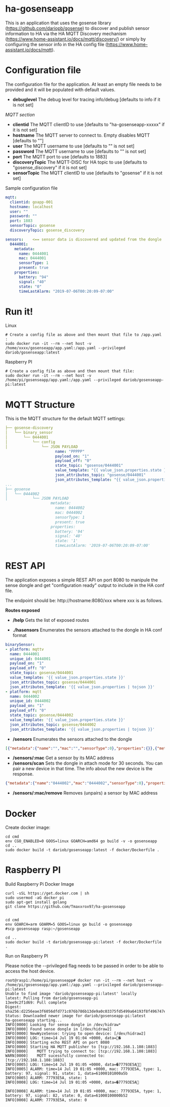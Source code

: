 # ha-gosenseapp
This is an application that uses the gosense library (https://github.com/dariopb/gosense) to discover and publish sensor information to HA via the HA MQTT Discovery mechanism (https://www.home-assistant.io/docs/mqtt/discovery/) or simply by configuring the sensor info in the HA config file (https://www.home-assistant.io/docs/mqtt).

# Configuration file

The configuration file for the application. At least an empty file needs to be provided and it will be populated with default values.

* **debuglevel**          The debug level for tracing info/debug [defaults to info if it is not set]

*MQTT section*

* **clientid**          The MQTT clientID to use [defaults to "ha-gosenseapp-xxxxx" if it is not set]
* **hostname**          The MQTT server to connect to. Empty disables MQTT [defaults to ""]
* **user**              The MQTT username to use [defaults to "" is not set]
* **password**          The MQTT username to use [defaults to "" is not set]
* **port**              The MQTT port to use [defaults to 1883]
* **discoveryTopic**    The MQTT-DISC for HA topic to use [defaults to "gosense_discovery" if it is not set]
* **sensorTopic**    The MQTT clientID to use [defaults to "gosense" if it is not set]

Sample configuration file

```yaml
mqtt:
  clientid: goapp-001
  hostname: localhost
  user: ""
  password: ""
  port: 1883
  sensorTopic: gosense
  discoveryTopic: gosense_discovery

sensors:    <== sensor data is discovered and updated from the dongle
  0444001:
    metadata:
      name: 0444001
      mac: 0444001
      sensorType: 1
      present: true
    properties:
      battery: "94"
      signal: "40"
      state: "0"
      timeLastAlarm: "2019-07-06T00:20:09-07:00"
```

# Run it!

Linux 

````
# Create a config file as above and then mount that file to /app.yaml :
sudo docker run -it --rm --net host -v /home/xxxx/gosenseapp/app.yaml:/app.yaml --privileged dariob/gosenseapp:latest
````

Raspberry PI 

````
# Create a config file as above and then mount that file:
sudo docker run -it --rm --net host -v /home/pi/gosenseapp/app.yaml:/app.yaml --privileged dariob/gosenseapp-pi:latest
````


# MQTT Structure
This is the MQTT structure for the default MQTT settings:

````yaml
├── gosense-discovery
│   └── binary_sensor
│       └── 0444001
│           └── config
│               └── JSON PAYLOAD
                      name: "PPPPP"
                      payload_on: "1"
                      payload_off: "0"
                      state_topic: "gosense/0444001"
                      value_template: "{{ value_json.properties.state }}"
                      json_attributes_topic: "gosense/0444001"
                      json_attributes_template: "{{ value_json.properties | tojson }}"
...
├── gosense
│   └── 0444002
│           └── JSON PAYLOAD
                    metadata:
                      name: 0444002
                      mac: 0444002
                      sensorType: 1
                      present: true
                    properties:
                      battery: '94'
                      signal: '40'
                      state: '1'
                      timeLastAlarm: '2019-07-06T00:20:09-07:00'

````

# REST API
The application exposes a simple REST API on port 8080 to manipule the sense dongle and get "configuration ready" output to include in the HA conf file.

The endpoint should be: http://hostname:8080/xxx where xxx is as follows.

**Routes exposed**


* **/help**    Gets the list of exposed routes

* **./hasensors**    Enumerates the sensors attached to the dongle in HA conf format
````yaml
binarySensor:
- platform: mqttv
  name: 0444001
  unique_id: 0444001
  payload_on: "1"
  payload_off: "0"
  state_topic: gosense/0444001
  value_template: '{{ value_json.properties.state }}'
  json_attributes_topic: gosense/0444001
  json_attributes_template: '{{ value_json.properties | tojson }}'
- platform: mqtt
  name: 0444002
  unique_id: 0444002
  payload_on: "1"
  payload_off: "0"
  state_topic: gosense/0444002
  value_template: '{{ value_json.properties.state }}'
  json_attributes_topic: gosense/0444002
  json_attributes_template: '{{ value_json.properties | tojson }}'
````

* **/sensors**    Enumerates the sensors attached to the dongle
````json
[{"metadata":{"name":"","mac":"","sensorType":0},"properties":{}},{"metadata":{"name":"0444001","mac":"0444001","sensorType":1},"properties":{"battery":"96","signal":"41","state":"0","timeLastAlarm":"2019-07-13T15:39:52-07:00"}},{"metadata":{"name":"0444002","mac":"0444002","sensorType":2},"properties":{"battery":"0","signal":"1","state":"5","timeLastAlarm":"2019-07-13T16:03:08-07:00"}}]
````
* **/sensors/:mac**    Get a sensor by its MAC address
* **/sensors/scan**    Sets the dongle in attach mode for 30 seconds. You can pair a new device in that time. The info about the new device is the response.
````json
{"metadata":{"name":"0444002","mac":"0444002","sensorType":0},"properties":{}}
````
* **/sensors/:mac/remove**    Removes (unpairs) a sensor by MAC address



# Docker

Create docker image:

````
cd cmd
env CGO_ENABLED=0 GOOS=linux GOARCH=amd64 go build -v -o gosenseapp
cd ..
sudo docker build -t dariob/gosenseapp:latest -f docker/Dockerfile .
````

# Raspberry PI 

Build Raspberry Pi Docker Image
````
curl -sSL https://get.docker.com | sh
sudo usermod -aG docker pi
sudo apt-get install golang
git clone https://github.com/Tmaxxrox97/ha-gosenseapp


cd cmd
env GOARCH=arm GOARM=5 GOOS=linux go build -o gosenseapp
#scp gosenseapp rasp:~/gosenseapp

cd ..
sudo docker build -t dariob/gosenseapp-pi:latest -f docker/Dockerfile .

````
Run on Raspberry PI

Please notice the --privileged flag needs to be passed in order to be able to access the host device.
````
root@rasp1:/home/pi/gosenseapp# docker run -it --rm --net host -v /home/pi/gosenseapp/app.yaml:/app.yaml --privileged dariob/gosenseapp-pi:latest
Unable to find image 'dariob/gosenseapp-pi:latest' locally
latest: Pulling from dariob/gosenseapp-pi
13ee9c2f1d69: Pull complete 
Digest: sha256:d2256eae3f6056dfd771c076b786b13de9a0c03375fd5499a64193f8f496747e
Status: Downloaded newer image for dariob/gosenseapp-pi:latest
ha-gosenseapp starting...
INFO[0000] Looking for sense dongle in /dev/hidraw*     
INFO[0000] Found sense dongle in [/dev/hidraw2]         
INFO[0000] NewWyzeSense: trying to open device: [/dev/hidraw2] 
INFO[0000] LOG: time=14 Jul 19 01:04 +0000, data=�     
INFO[0000] Starting echo REST API on port 8080          
INFO[0000] Starting HA MQTT publisher to [tcp://192.168.1.108:1883] 
INFO[0000]    MQTT trying to connect to: [tcp://192.168.1.108:1883] 
WARN[0000]    MQTT sucessfully connected to: [tcp://192.168.1.108:1883] 
INFO[0005] LOG: time=14 Jul 19 01:05 +0000, data=�77793E5A 
INFO[0005] ALARM: time=14 Jul 19 01:05 +0000, mac: 77793E5A, type: 1, battery: 97, signal: 91, state: 1, data=61000101000a5b 
INFO[0005] ALARM: 77793E5A, state: 1                    
INFO[0008] LOG: time=14 Jul 19 01:05 +0000, data=�77793E5A
                                                            
INFO[0008] ALARM: time=14 Jul 19 01:05 +0000, mac: 77793E5A, type: 1, battery: 97, signal: 82, state: 0, data=61000100000b52 
INFO[0008] ALARM: 77793E5A, state: 0                    

````

